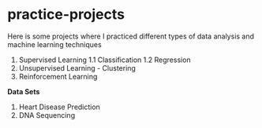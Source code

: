# practice-projects

Here is some projects where I practiced different types of data analysis and machine learning techniques

1. Supervised Learning
1.1 Classification
1.2 Regression
2. Unsupervised Learning - Clustering
3. Reinforcement Learning

**Data Sets**
1. Heart Disease Prediction
2. DNA Sequencing
